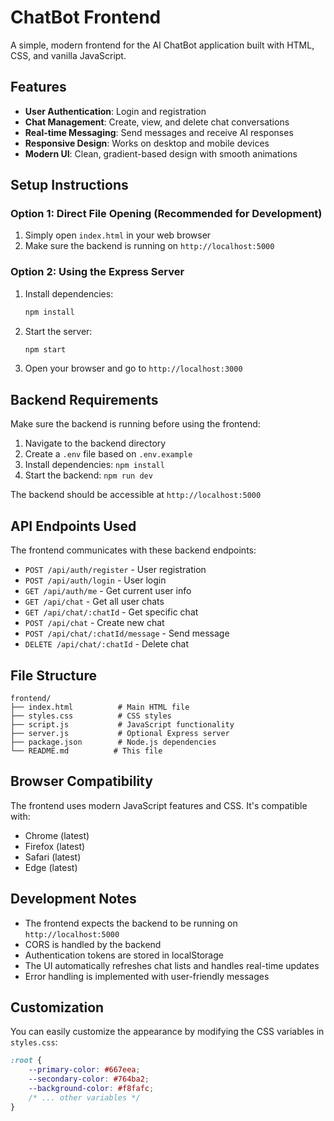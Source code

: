 # ChatBot Frontend

A simple, modern frontend for the AI ChatBot application built with HTML, CSS, and vanilla JavaScript.

## Features

- **User Authentication**: Login and registration
- **Chat Management**: Create, view, and delete chat conversations
- **Real-time Messaging**: Send messages and receive AI responses
- **Responsive Design**: Works on desktop and mobile devices
- **Modern UI**: Clean, gradient-based design with smooth animations

## Setup Instructions

### Option 1: Direct File Opening (Recommended for Development)
1. Simply open `index.html` in your web browser
2. Make sure the backend is running on `http://localhost:5000`

### Option 2: Using the Express Server
1. Install dependencies:
   ```bash
   npm install
   ```

2. Start the server:
   ```bash
   npm start
   ```

3. Open your browser and go to `http://localhost:3000`

## Backend Requirements

Make sure the backend is running before using the frontend:

1. Navigate to the backend directory
2. Create a `.env` file based on `.env.example`
3. Install dependencies: `npm install`
4. Start the backend: `npm run dev`

The backend should be accessible at `http://localhost:5000`

## API Endpoints Used

The frontend communicates with these backend endpoints:

- `POST /api/auth/register` - User registration
- `POST /api/auth/login` - User login
- `GET /api/auth/me` - Get current user info
- `GET /api/chat` - Get all user chats
- `GET /api/chat/:chatId` - Get specific chat
- `POST /api/chat` - Create new chat
- `POST /api/chat/:chatId/message` - Send message
- `DELETE /api/chat/:chatId` - Delete chat

## File Structure

```
frontend/
├── index.html          # Main HTML file
├── styles.css          # CSS styles
├── script.js           # JavaScript functionality
├── server.js           # Optional Express server
├── package.json        # Node.js dependencies
└── README.md          # This file
```

## Browser Compatibility

The frontend uses modern JavaScript features and CSS. It's compatible with:
- Chrome (latest)
- Firefox (latest)
- Safari (latest)
- Edge (latest)

## Development Notes

- The frontend expects the backend to be running on `http://localhost:5000`
- CORS is handled by the backend
- Authentication tokens are stored in localStorage
- The UI automatically refreshes chat lists and handles real-time updates
- Error handling is implemented with user-friendly messages

## Customization

You can easily customize the appearance by modifying the CSS variables in `styles.css`:

```css
:root {
    --primary-color: #667eea;
    --secondary-color: #764ba2;
    --background-color: #f8fafc;
    /* ... other variables */
}
```
